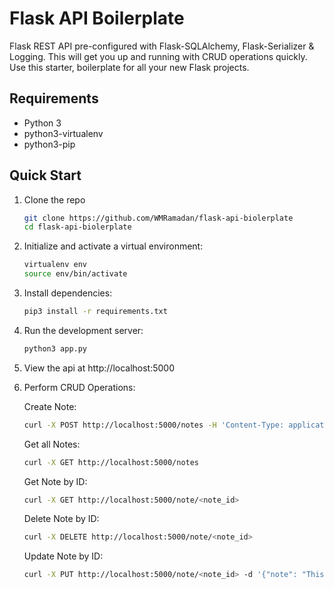 # Flask API Boilerplate
Flask REST API pre-configured with Flask-SQLAlchemy, Flask-Serializer & Logging. This will get you up and running with CRUD operations quickly. Use this starter, boilerplate for all your new Flask projects.

## Requirements
- Python 3
- python3-virtualenv
- python3-pip

## Quick Start
1. Clone the repo
    ```bash
    git clone https://github.com/WMRamadan/flask-api-biolerplate
    cd flask-api-biolerplate
    ```

2. Initialize and activate a virtual environment:
    ```bash
    virtualenv env
    source env/bin/activate
    ```

3. Install dependencies:
    ```bash
    pip3 install -r requirements.txt
    ```

4. Run the development server:
    ```bash
    python3 app.py
    ```

5. View the api at http://localhost:5000

6. Perform CRUD Operations:

    Create Note:
    ```bash
    curl -X POST http://localhost:5000/notes -H 'Content-Type: application/json' -d '{"note": "This is a note"}'
    ```

    Get all Notes:
    ```bash
    curl -X GET http://localhost:5000/notes
    ```

    Get Note by ID:
    ```bash
    curl -X GET http://localhost:5000/note/<note_id>
    ```

    Delete Note by ID:
    ```bash
    curl -X DELETE http://localhost:5000/note/<note_id>
    ```

    Update Note by ID:
    ```bash
    curl -X PUT http://localhost:5000/note/<note_id> -d '{"note": "This is an updated note"}'
    ```


